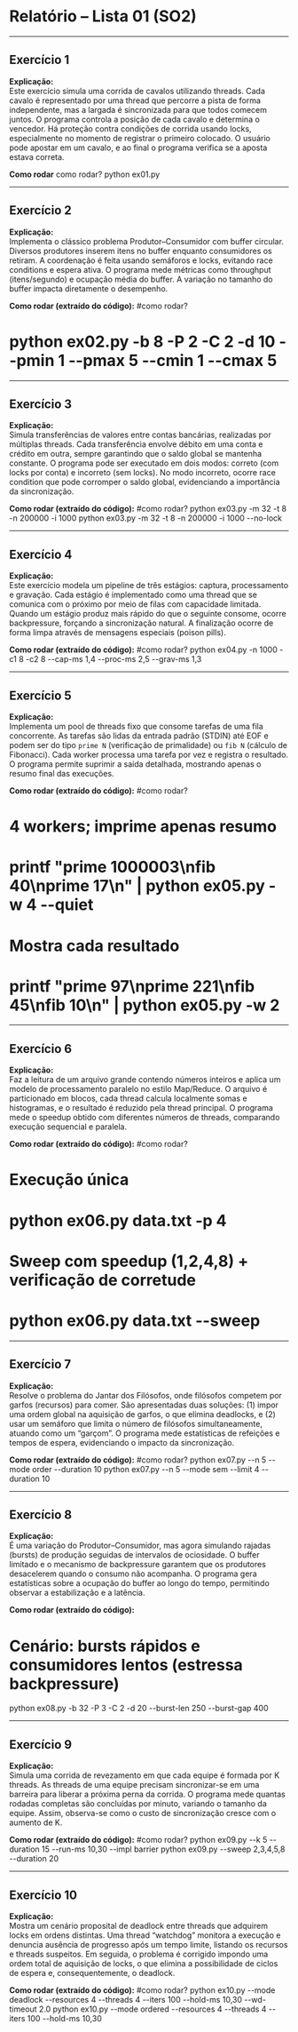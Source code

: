 # Relatório – Lista 01 (SO2)

---

## Exercício 1

**Explicação:**  
Este exercício simula uma corrida de cavalos utilizando threads. Cada cavalo é representado por uma thread que percorre a pista de forma independente, mas a largada é sincronizada para que todos comecem juntos. O programa controla a posição de cada cavalo e determina o vencedor. Há proteção contra condições de corrida usando locks, especialmente no momento de registrar o primeiro colocado. O usuário pode apostar em um cavalo, e ao final o programa verifica se a aposta estava correta.

**Como rodar**
como rodar? 
python ex01.py

---

## Exercício 2

**Explicação:**  
Implementa o clássico problema Produtor–Consumidor com buffer circular. Diversos produtores inserem itens no buffer enquanto consumidores os retiram. A coordenação é feita usando semáforos e locks, evitando race conditions e espera ativa. O programa mede métricas como throughput (itens/segundo) e ocupação média do buffer. A variação no tamanho do buffer impacta diretamente o desempenho.

**Como rodar (extraído do código):**
#como rodar? 
#     python ex02.py -b 8 -P 2 -C 2 -d 10 --pmin 1 --pmax 5 --cmin 1 --cmax 5

---

## Exercício 3

**Explicação:**  
Simula transferências de valores entre contas bancárias, realizadas por múltiplas threads. Cada transferência envolve débito em uma conta e crédito em outra, sempre garantindo que o saldo global se mantenha constante. O programa pode ser executado em dois modos: correto (com locks por conta) e incorreto (sem locks). No modo incorreto, ocorre race condition que pode corromper o saldo global, evidenciando a importância da sincronização.

**Como rodar (extraído do código):**
#como rodar? 
python ex03.py -m 32 -t 8 -n 200000 -i 1000
python ex03.py -m 32 -t 8 -n 200000 -i 1000 --no-lock

---

## Exercício 4

**Explicação:**  
Este exercício modela um pipeline de três estágios: captura, processamento e gravação. Cada estágio é implementado como uma thread que se comunica com o próximo por meio de filas com capacidade limitada. Quando um estágio produz mais rápido do que o seguinte consome, ocorre backpressure, forçando a sincronização natural. A finalização ocorre de forma limpa através de mensagens especiais (poison pills).

**Como rodar (extraído do código):**
#como rodar? 
python ex04.py -n 1000 -c1 8 -c2 8 --cap-ms 1,4 --proc-ms 2,5 --grav-ms 1,3

---

## Exercício 5

**Explicação:**  
Implementa um pool de threads fixo que consome tarefas de uma fila concorrente. As tarefas são lidas da entrada padrão (STDIN) até EOF e podem ser do tipo `prime N` (verificação de primalidade) ou `fib N` (cálculo de Fibonacci). Cada worker processa uma tarefa por vez e registra o resultado. O programa permite suprimir a saída detalhada, mostrando apenas o resumo final das execuções.

**Como rodar (extraído do código):**
#como rodar? 
# 4 workers; imprime apenas resumo
# printf "prime 1000003\nfib 40\nprime 17\n" | python ex05.py -w 4 --quiet
#
# Mostra cada resultado
# printf "prime 97\nprime 221\nfib 45\nfib 10\n" | python ex05.py -w 2

---

## Exercício 6

**Explicação:**  
Faz a leitura de um arquivo grande contendo números inteiros e aplica um modelo de processamento paralelo no estilo Map/Reduce. O arquivo é particionado em blocos, cada thread calcula localmente somas e histogramas, e o resultado é reduzido pela thread principal. O programa mede o speedup obtido com diferentes números de threads, comparando execução sequencial e paralela.

**Como rodar (extraído do código):**
#como rodar? 
# Execução única
#     python ex06.py data.txt -p 4
#
# Sweep com speedup (1,2,4,8) + verificação de corretude
#     python ex06.py data.txt --sweep

---

## Exercício 7

**Explicação:**  
Resolve o problema do Jantar dos Filósofos, onde filósofos competem por garfos (recursos) para comer. São apresentadas duas soluções: (1) impor uma ordem global na aquisição de garfos, o que elimina deadlocks, e (2) usar um semáforo que limita o número de filósofos simultaneamente, atuando como um “garçom”. O programa mede estatísticas de refeições e tempos de espera, evidenciando o impacto da sincronização.

**Como rodar (extraído do código):**
#como rodar? 
python ex07.py --n 5 --mode order --duration 10
python ex07.py --n 5 --mode sem --limit 4 --duration 10

---

## Exercício 8

**Explicação:**  
É uma variação do Produtor–Consumidor, mas agora simulando rajadas (bursts) de produção seguidas de intervalos de ociosidade. O buffer limitado e o mecanismo de backpressure garantem que os produtores desacelerem quando o consumo não acompanha. O programa gera estatísticas sobre a ocupação do buffer ao longo do tempo, permitindo observar a estabilização e a latência.

**Como rodar (extraído do código):**
# Cenário: bursts rápidos e consumidores lentos (estressa backpressure)
python ex08.py -b 32 -P 3 -C 2 -d 20 --burst-len 250 --burst-gap 400

---

## Exercício 9

**Explicação:**  
Simula uma corrida de revezamento em que cada equipe é formada por K threads. As threads de uma equipe precisam sincronizar-se em uma barreira para liberar a próxima perna da corrida. O programa mede quantas rodadas completas são concluídas por minuto, variando o tamanho da equipe. Assim, observa-se como o custo de sincronização cresce com o aumento de K.

**Como rodar (extraído do código):**
#como rodar? 
python ex09.py --k 5 --duration 15 --run-ms 10,30 --impl barrier
python ex09.py --sweep 2,3,4,5,8 --duration 20

---

## Exercício 10

**Explicação:**  
Mostra um cenário proposital de deadlock entre threads que adquirem locks em ordens distintas. Uma thread “watchdog” monitora a execução e denuncia ausência de progresso após um tempo limite, listando os recursos e threads suspeitos. Em seguida, o problema é corrigido impondo uma ordem total de aquisição de locks, o que elimina a possibilidade de ciclos de espera e, consequentemente, o deadlock.

**Como rodar (extraído do código):**
#como rodar? 
python ex10.py --mode deadlock --resources 4 --threads 4 --iters 100 --hold-ms 10,30 --wd-timeout 2.0
python ex10.py --mode ordered  --resources 4 --threads 4 --iters 100 --hold-ms 10,30
